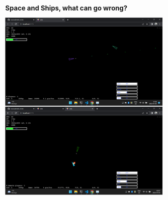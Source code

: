 ## Space and Ships, what can go wrong?

<!-- ![Screenshot of running application](./oids010.png "oids") -->

<img src="./img/oids010.png" alt="drawing" width="500"/>

<br>

<img src="./img/oids010-hit.png" alt="drawing" width="500"/>

